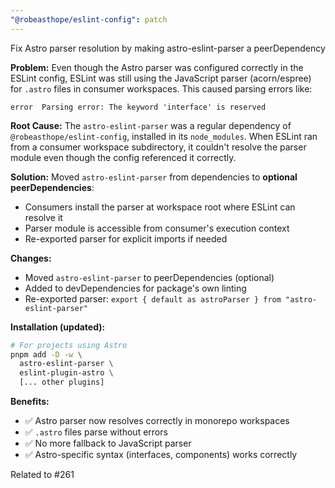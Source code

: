 ```yaml
---
"@robeasthope/eslint-config": patch
---
```


Fix Astro parser resolution by making astro-eslint-parser a peerDependency

**Problem:**
Even though the Astro parser was configured correctly in the ESLint config, ESLint was still using the JavaScript parser (acorn/espree) for `.astro` files in consumer workspaces. This caused parsing errors like:

```text
error  Parsing error: The keyword 'interface' is reserved
```

**Root Cause:**
The `astro-eslint-parser` was a regular dependency of `@robeasthope/eslint-config`, installed in its `node_modules`. When ESLint ran from a consumer workspace subdirectory, it couldn't resolve the parser module even though the config referenced it correctly.

**Solution:**
Moved `astro-eslint-parser` from dependencies to **optional peerDependencies**:

- Consumers install the parser at workspace root where ESLint can resolve it
- Parser module is accessible from consumer's execution context
- Re-exported parser for explicit imports if needed

**Changes:**

- Moved `astro-eslint-parser` to peerDependencies (optional)
- Added to devDependencies for package's own linting
- Re-exported parser: `export { default as astroParser } from "astro-eslint-parser"`

**Installation (updated):**
```bash
# For projects using Astro
pnpm add -D -w \
  astro-eslint-parser \
  eslint-plugin-astro \
  [... other plugins]
```

**Benefits:**

- ✅ Astro parser now resolves correctly in monorepo workspaces
- ✅ `.astro` files parse without errors
- ✅ No more fallback to JavaScript parser
- ✅ Astro-specific syntax (interfaces, components) works correctly

Related to #261
